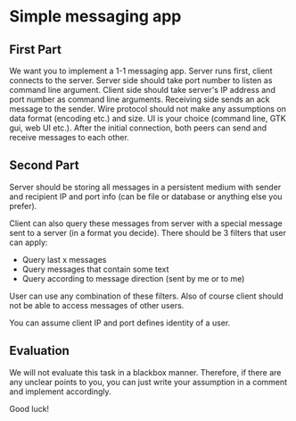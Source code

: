 # Simple messaging app

## First Part

We want you to implement a 1-1 messaging app. Server runs first, client connects to the server.
Server side should take port number to listen as command line argument. Client
side should take server's IP address and port number as command line arguments.
Receiving side sends an ack message to the sender. Wire protocol should not make
any assumptions on data format (encoding etc.) and size. UI is your choice (command line, GTK gui, web UI
etc.). After the initial connection, both peers can send and receive messages to each other.

## Second Part

Server should be storing all messages in a persistent medium with sender and recipient IP and 
port info (can be file or database or anything else you prefer). 

Client can also query these messages from server with a special message sent to a server (in a format you decide).
There should be 3 filters that user can apply:
- Query last x messages
- Query messages that contain some text
- Query according to message direction (sent by me or to me)

User can use any combination of these filters. Also of course client should not be able to access messages of other users.

You can assume client IP and port defines identity of a user.


## Evaluation

We will not evaluate this task in a blackbox manner. Therefore, if there are any unclear points to you, you can just
write your assumption in a comment and implement accordingly.

Good luck!
